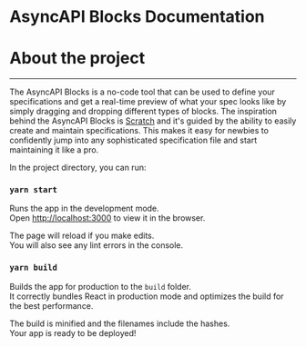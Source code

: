 # AsyncAPI Blocks Documentation

# About the project

---

The AsyncAPI Blocks is a no-code tool that can be used to define your specifications and get a real-time preview of what your spec looks like by simply dragging and dropping different types of blocks. The inspiration behind the AsyncAPI Blocks is [Scratch](https://scratch.mit.edu/developers) and it's guided by the ability to easily create and maintain specifications. This makes it easy for newbies to confidently jump into any sophisticated specification file and start maintaining it like a pro.

In the project directory, you can run:

### `yarn start`

Runs the app in the development mode.\
Open [http://localhost:3000](http://localhost:3000) to view it in the browser.

The page will reload if you make edits.\
You will also see any lint errors in the console.


### `yarn build`

Builds the app for production to the `build` folder.\
It correctly bundles React in production mode and optimizes the build for the best performance.

The build is minified and the filenames include the hashes.\
Your app is ready to be deployed!
